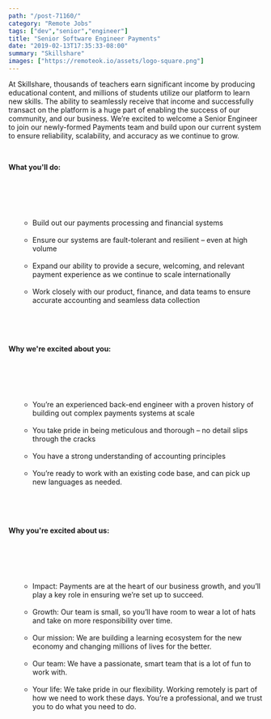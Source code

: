 ```yaml
---
path: "/post-71160/"
category: "Remote Jobs"
tags: ["dev","senior","engineer"]
title: "Senior Software Engineer Payments"
date: "2019-02-13T17:35:33-08:00"
summary: "Skillshare"
images: ["https://remoteok.io/assets/logo-square.png"]
---
```


<p>At Skillshare, thousands of teachers earn significant income by producing educational content, and millions of students utilize our platform to learn new skills. The ability to seamlessly receive that income and successfully transact on the platform is a huge part of enabling the success of our community, and our business. We&rsquo;re excited to welcome a Senior Engineer to join our newly-formed Payments team and build upon our current system to ensure reliability, scalability, and accuracy as we continue to grow.</p><br /><p><strong>What you'll do:</strong></p><br /><ul><br /><ul><br /><li>Build out our payments processing and financial systems</li><br /><li>Ensure our systems are fault-tolerant and resilient &ndash;&nbsp;even at high volume</li><br /><li>Expand our ability to provide a secure, welcoming, and relevant payment experience as we continue&nbsp;to scale internationally</li><br /><li>Work closely with our product, finance, and data teams to ensure accurate accounting and seamless data collection</li><br /></ul><br /></ul><br /><p><strong>Why we're excited about you:</strong></p><br /><ul><br /><ul><br /><li>You&rsquo;re an experienced back-end engineer with a proven history of building out complex payments systems at scale</li><br /><li>You take pride in being meticulous and thorough &ndash; no detail slips through the cracks</li><br /><li>You have a strong understanding of accounting principles</li><br /><li>You&rsquo;re ready to work with an existing code base, and can pick up new languages as needed.</li><br /></ul><br /></ul><br /><p><strong>Why you're excited about us:</strong></p><br /><ul><br /><ul><br /><li>Impact: Payments are at the heart of our business growth, and you&rsquo;ll play a key role in ensuring we&rsquo;re set up to succeed.</li><br /><li>Growth: Our team is small, so you&rsquo;ll have room to wear a lot of hats and take on more responsibility over time.</li><br /><li>Our mission: We are building a learning ecosystem for the new economy and changing millions of lives for the better.</li><br /><li>Our team: We have a passionate, smart team that is a lot of fun to work with.</li><br /><li>Your life: We take pride in our flexibility. Working remotely is part of how we need to work these days. You&rsquo;re a professional, and we trust you to do what you need to do.</li><br /></ul><br /></ul>
